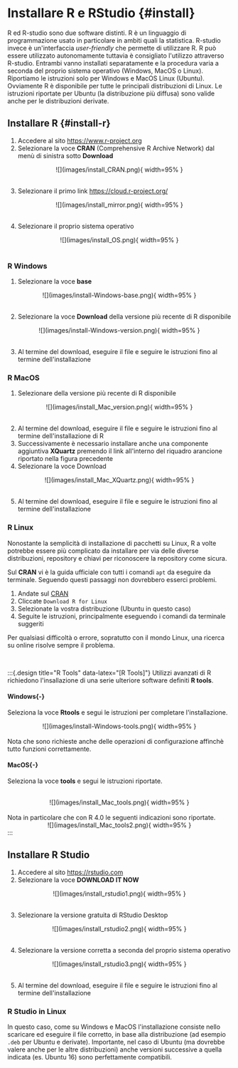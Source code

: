 # Installare R e RStudio {#install}

R ed R-studio sono due software distinti. R è un linguaggio di programmazione usato in particolare in ambiti quali la statistica. R-studio invece è un'interfaccia *user-friendly* che permette di utilizzare R.
R può essere utilizzato autonomamente tuttavia è consigliato l'utilizzo attraverso R-studio. Entrambi vanno installati separatamente e la procedura varia a seconda del proprio sistema operativo (Windows, MacOS o Linux). Riportiamo le istruzioni solo per Windows e MacOS Linux (Ubuntu). Ovviamente R è disponibile per tutte le principali distribuzioni di Linux. Le istruzioni riportate per Ubuntu (la distribuzione più diffusa) sono valide anche per le distribuzioni derivate.

## Installare R {#install-r}


1. Accedere al sito https://www.r-project.org
2. Selezionare la voce **CRAN** (Comprehensive R Archive Network) dal menù di sinistra sotto **Download**

<center>
![](images/install_CRAN.png){ width=95% }
</center>
<br>

3. Selezionare il primo link https://cloud.r-project.org/

<center>
![](images/install_mirror.png){ width=95% }
</center>
<br>
    
4. Selezionare il proprio sistema operativo

<center>
![](images/install_OS.png){ width=95% }
</center>
<br>

### R Windows

1. Selezionare la voce **base**

<center>
![](images/install-Windows-base.png){ width=95% }
</center>
<br>
  
2. Selezionare la voce **Download** della versione più recente di R disponibile

<center>
![](images/install-Windows-version.png){ width=95% }
</center>
<br>

3. Al termine del download, eseguire il file e seguire le istruzioni fino al termine dell'installazione

### R MacOS

1. Selezionare della versione più recente di R disponibile 

<center>
![](images/install_Mac_version.png){ width=95% }
</center>
<br>

2. Al termine del download, eseguire il file e seguire le istruzioni fino al termine dell'installazione di R
3. Successivamente è necessario installare anche una componente aggiuntiva **XQuartz** premendo il link all'interno del riquadro arancione riportato nella figura precedente
4. Selezionare la voce Download

<center>
![](images/install_Mac_XQuartz.png){ width=95% }
</center>
<br>

5. Al termine del download, eseguire il file e seguire le istruzioni fino al termine dell'installazione

### R Linux

Nonostante la semplicità di installazione di pacchetti su Linux, R a volte potrebbe essere più complicato da installare per via delle diverse distribuzioni, repository e chiavi per riconoscere la repository come sicura.

Sul **CRAN** vi è la guida ufficiale con tutti i comandi `apt` da eseguire da terminale. Seguendo questi passaggi non dovrebbero esserci problemi.

1. Andate sul [CRAN](https://cran.r-project.org/)
2. Cliccate `Download R for Linux`
3. Selezionate la vostra distribuzione (Ubuntu in questo caso)
4. Seguite le istruzioni, principalmente eseguendo i comandi da terminale suggeriti

Per qualsiasi difficoltà o errore, sopratutto con il mondo Linux, una ricerca su online risolve sempre il problema.


<br>

:::{.design title="R Tools" data-latex="[R Tools]"}
Utilizzi avanzati di R richiedono l'insallazione di una serie ulteriore software definiti **R tools**.

#### Windows{-}

Seleziona la voce **Rtools** e segui le istruzioni per completare l'installazione.
<br>
<center>
![](images/install-Windows-tools.png){ width=95% }
</center>
<br>
Nota che sono richieste anche delle operazioni di configurazione affinchè tutto funzioni correttamente.

#### MacOS{-}

Seleziona la voce **tools** e segui le istruzioni riportate.

<br>
<center>
![](images/install_Mac_tools.png){ width=95% }
</center>
<br>
Nota in particolare che con R 4.0 le seguenti indicazioni sono riportate.

<br>
<center>
![](images/install_Mac_tools2.png){ width=95% }
</center>
:::

## Installare R Studio


1. Accedere al sito https://rstudio.com
2. Selezionare la voce **DOWNLOAD IT NOW**

<center>
![](images/install_rstudio1.png){ width=95% }
</center>
<br>

3. Selezionare la versione gratuita di RStudio Desktop

<center>
![](images/install_rstudio2.png){ width=95% }
</center>
<br>

4. Selezionare la versione corretta a seconda del proprio sistema operativo

<center>
![](images/install_rstudio3.png){ width=95% }
</center>
<br>

5. Al termine del download, eseguire il file e seguire le istruzioni fino al termine dell'installazione


### R Studio in Linux

In questo caso, come su Windows e MacOS l'installazione consiste nello scaricare ed eseguire il file corretto, in base alla distribuzione (ad esempio `.deb` per Ubuntu e derivate). Importante, nel caso di Ubuntu (ma dovrebbe valere anche per le altre distribuzioni) anche versioni successive a quella indicata (es. Ubuntu 16) sono perfettamente compatibili.
